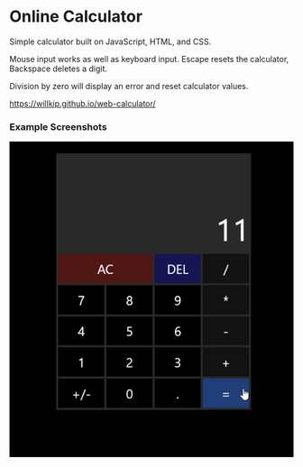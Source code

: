 # Online Calculator
Simple calculator built on JavaScript, HTML, and CSS.

Mouse input works as well as keyboard input. Escape resets the calculator,
Backspace deletes a digit.

Division by zero will display an error and reset calculator values.

https://willkip.github.io/web-calculator/

### Example Screenshots
![example image 1](calc1.png?raw=true "Calculator with 11 displaying on the screen.")
